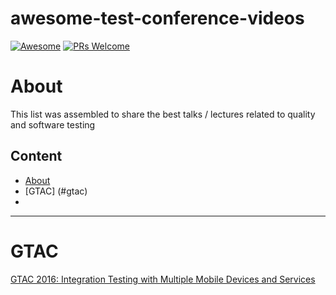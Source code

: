 # awesome-test-conference-videos

[![Awesome](https://cdn.rawgit.com/sindresorhus/awesome/d7305f38d29fed78fa85652e3a63e154dd8e8829/media/badge.svg)](https://github.com/sindresorhus/awesome)
[![PRs Welcome](https://img.shields.io/badge/PRs-welcome-brightgreen.svg)](http://makeapullrequest.com)


# About
This list was assembled to share the best talks / lectures related to quality and software testing


## Content
- [About](#about)
- [GTAC] (#gtac)
- 

***

# GTAC
[GTAC 2016: Integration Testing with Multiple Mobile Devices and Services](https://www.youtube.com/watch?v=8tjsxxSMkpA&t=164s)

